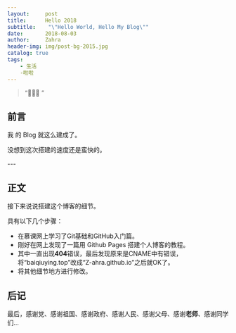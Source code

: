 ```yaml
---
layout:     post
title:      Hello 2018
subtitle:    "\"Hello World, Hello My Blog\""
date:       2018-08-03
author:     Zahra
header-img: img/post-bg-2015.jpg
catalog: true
tags:
    - 生活
    -啦啦
---
```


> “🙉🙉🙉 ”


## 前言

我 的 Blog 就这么建成了。



没想到这次搭建的速度还是蛮快的。 

<p id = "build"></p>
---

## 正文

接下来说说搭建这个博客的细节。  


具有以下几个步骤：

* 在慕课网上学习了Git基础和GitHub入门篇。
* 刚好在网上发现了一篇用 Github Pages 搭建个人博客的教程。
* 其中一直出现**404**错误，最后发现原来是CNAME中有错误，将“baiqiuying.top”改成“Z-ahra.github.io”之后就OK了。
* 将其他细节地方进行修改。



## 后记

最后，感谢党、感谢祖国、感谢政府、感谢人民、感谢父母、感谢**老师**、感谢同学们…


